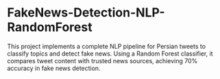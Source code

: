 # FakeNews-Detection-NLP-RandomForest
This project implements a complete NLP pipeline for Persian tweets to classify topics and detect fake news. Using a Random Forest classifier, it compares tweet content with trusted news sources, achieving 70% accuracy in fake news detection.
